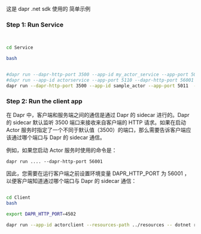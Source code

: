 这是 dapr .net sdk 使用的 简单示例

### Step 1: Run Service


```bash


cd Service

bash
```


```bash

#dapr run --dapr-http-port 3500 --app-id my_actor_service --app-port 5001 --app-protocol http --resources-path ../resources -- dotnet run --urls=http://localhost:5001/
#dapr run --app-id actorservice --app-port 5110 --dapr-http-port 56001 --resources-path ../resources -- dotnet run --urls=http://localhost:5001/
dapr run --dapr-http-port 3500 --app-id sample_actor --app-port 5011  --resources-path ../resources -- dotnet run --urls=http://localhost:5011/
```


### Step 2: Run the client app


在 Dapr 中，客户端和服务端之间的通信是通过 Dapr 的 sidecar 进行的。Dapr 的 sidecar 默认监听 3500 端口来接收来自客户端的 HTTP 请求。如果在启动 Actor 服务时指定了一个不同于默认值（3500）的端口，那么需要告诉客户端应该通过哪个端口与 Dapr 的 sidecar 通信。

例如，如果您启动 Actor 服务时使用的命令是：

```
dapr run .... --dapr-http-port 56001
```

因此，您需要在运行客户端之前设置环境变量 DAPR_HTTP_PORT 为 56001 ，以便客户端知道通过哪个端口与 Dapr 的 sidecar 通信：

```bash

cd Client
bash

export DAPR_HTTP_PORT=4502

dapr run --app-id actorclient --resources-path ../resources -- dotnet run
```